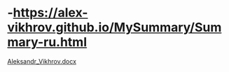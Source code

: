 # -https://alex-vikhrov.github.io/MySummary/Summary-ru.html
[Aleksandr_Vikhrov.docx](https://github.com/Alex-Vikhrov/MySummary/files/9676033/Aleksandr_Vikhrov.docx)
